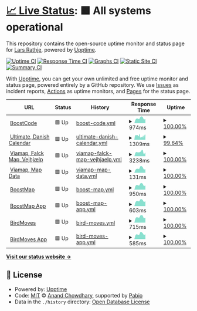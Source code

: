 # [📈 Live Status](https://uptime.boostcode.net): <!--live status--> **🟩 All systems operational**

This repository contains the open-source uptime monitor and status page for [Lars Rathje](boostcode.net), powered by [Upptime](https://github.com/upptime/upptime).

[![Uptime CI](https://github.com/LRathje/Uptime/workflows/Uptime%20CI/badge.svg)](https://github.com/LRathje/Uptime/actions?query=workflow%3A%22Uptime+CI%22)
[![Response Time CI](https://github.com/LRathje/Uptime/workflows/Response%20Time%20CI/badge.svg)](https://github.com/LRathje/Uptime/actions?query=workflow%3A%22Response+Time+CI%22)
[![Graphs CI](https://github.com/LRathje/Uptime/workflows/Graphs%20CI/badge.svg)](https://github.com/LRathje/Uptime/actions?query=workflow%3A%22Graphs+CI%22)
[![Static Site CI](https://github.com/LRathje/Uptime/workflows/Static%20Site%20CI/badge.svg)](https://github.com/LRathje/Uptime/actions?query=workflow%3A%22Static+Site+CI%22)
[![Summary CI](https://github.com/LRathje/Uptime/workflows/Summary%20CI/badge.svg)](https://github.com/LRathje/Uptime/actions?query=workflow%3A%22Summary+CI%22)

With [Upptime](https://upptime.js.org), you can get your own unlimited and free uptime monitor and status page, powered entirely by a GitHub repository. We use [Issues](https://github.com/LRathje/Uptime/issues) as incident reports, [Actions](https://github.com/LRathje/Uptime/actions) as uptime monitors, and [Pages](https://uptime.boostcode.net) for the status page.

<!--start: status pages-->
<!-- This summary is generated by Upptime (https://github.com/upptime/upptime) -->
<!-- Do not edit this manually, your changes will be overwritten -->
<!-- prettier-ignore -->
| URL | Status | History | Response Time | Uptime |
| --- | ------ | ------- | ------------- | ------ |
| <img alt="" src="https://icons.duckduckgo.com/ip3/boostcode.net.ico" height="13"> [BoostCode](https://boostcode.net) | 🟩 Up | [boost-code.yml](https://github.com/LRathje/Uptime/commits/HEAD/history/boost-code.yml) | <details><summary><img alt="Response time graph" src="./graphs/boost-code/response-time-week.png" height="20"> 974ms</summary><br><a href="https://https://uptime.boostcode.net/history/boost-code"><img alt="Response time 985" src="https://img.shields.io/endpoint?url=https%3A%2F%2Fraw.githubusercontent.com%2FLRathje%2FUptime%2FHEAD%2Fapi%2Fboost-code%2Fresponse-time.json"></a><br><a href="https://https://uptime.boostcode.net/history/boost-code"><img alt="24-hour response time 1211" src="https://img.shields.io/endpoint?url=https%3A%2F%2Fraw.githubusercontent.com%2FLRathje%2FUptime%2FHEAD%2Fapi%2Fboost-code%2Fresponse-time-day.json"></a><br><a href="https://https://uptime.boostcode.net/history/boost-code"><img alt="7-day response time 974" src="https://img.shields.io/endpoint?url=https%3A%2F%2Fraw.githubusercontent.com%2FLRathje%2FUptime%2FHEAD%2Fapi%2Fboost-code%2Fresponse-time-week.json"></a><br><a href="https://https://uptime.boostcode.net/history/boost-code"><img alt="30-day response time 938" src="https://img.shields.io/endpoint?url=https%3A%2F%2Fraw.githubusercontent.com%2FLRathje%2FUptime%2FHEAD%2Fapi%2Fboost-code%2Fresponse-time-month.json"></a><br><a href="https://https://uptime.boostcode.net/history/boost-code"><img alt="1-year response time 985" src="https://img.shields.io/endpoint?url=https%3A%2F%2Fraw.githubusercontent.com%2FLRathje%2FUptime%2FHEAD%2Fapi%2Fboost-code%2Fresponse-time-year.json"></a></details> | <details><summary><a href="https://https://uptime.boostcode.net/history/boost-code">100.00%</a></summary><a href="https://https://uptime.boostcode.net/history/boost-code"><img alt="All-time uptime 99.96%" src="https://img.shields.io/endpoint?url=https%3A%2F%2Fraw.githubusercontent.com%2FLRathje%2FUptime%2FHEAD%2Fapi%2Fboost-code%2Fuptime.json"></a><br><a href="https://https://uptime.boostcode.net/history/boost-code"><img alt="24-hour uptime 100.00%" src="https://img.shields.io/endpoint?url=https%3A%2F%2Fraw.githubusercontent.com%2FLRathje%2FUptime%2FHEAD%2Fapi%2Fboost-code%2Fuptime-day.json"></a><br><a href="https://https://uptime.boostcode.net/history/boost-code"><img alt="7-day uptime 100.00%" src="https://img.shields.io/endpoint?url=https%3A%2F%2Fraw.githubusercontent.com%2FLRathje%2FUptime%2FHEAD%2Fapi%2Fboost-code%2Fuptime-week.json"></a><br><a href="https://https://uptime.boostcode.net/history/boost-code"><img alt="30-day uptime 99.92%" src="https://img.shields.io/endpoint?url=https%3A%2F%2Fraw.githubusercontent.com%2FLRathje%2FUptime%2FHEAD%2Fapi%2Fboost-code%2Fuptime-month.json"></a><br><a href="https://https://uptime.boostcode.net/history/boost-code"><img alt="1-year uptime 99.96%" src="https://img.shields.io/endpoint?url=https%3A%2F%2Fraw.githubusercontent.com%2FLRathje%2FUptime%2FHEAD%2Fapi%2Fboost-code%2Fuptime-year.json"></a></details>
| <img alt="" src="https://icons.duckduckgo.com/ip3/ultimate.dk.ico" height="13"> [Ultimate, Danish Calendar](https://ultimate.dk/events-og-resultater) | 🟩 Up | [ultimate-danish-calendar.yml](https://github.com/LRathje/Uptime/commits/HEAD/history/ultimate-danish-calendar.yml) | <details><summary><img alt="Response time graph" src="./graphs/ultimate-danish-calendar/response-time-week.png" height="20"> 1309ms</summary><br><a href="https://https://uptime.boostcode.net/history/ultimate-danish-calendar"><img alt="Response time 1511" src="https://img.shields.io/endpoint?url=https%3A%2F%2Fraw.githubusercontent.com%2FLRathje%2FUptime%2FHEAD%2Fapi%2Fultimate-danish-calendar%2Fresponse-time.json"></a><br><a href="https://https://uptime.boostcode.net/history/ultimate-danish-calendar"><img alt="24-hour response time 2133" src="https://img.shields.io/endpoint?url=https%3A%2F%2Fraw.githubusercontent.com%2FLRathje%2FUptime%2FHEAD%2Fapi%2Fultimate-danish-calendar%2Fresponse-time-day.json"></a><br><a href="https://https://uptime.boostcode.net/history/ultimate-danish-calendar"><img alt="7-day response time 1309" src="https://img.shields.io/endpoint?url=https%3A%2F%2Fraw.githubusercontent.com%2FLRathje%2FUptime%2FHEAD%2Fapi%2Fultimate-danish-calendar%2Fresponse-time-week.json"></a><br><a href="https://https://uptime.boostcode.net/history/ultimate-danish-calendar"><img alt="30-day response time 1304" src="https://img.shields.io/endpoint?url=https%3A%2F%2Fraw.githubusercontent.com%2FLRathje%2FUptime%2FHEAD%2Fapi%2Fultimate-danish-calendar%2Fresponse-time-month.json"></a><br><a href="https://https://uptime.boostcode.net/history/ultimate-danish-calendar"><img alt="1-year response time 1511" src="https://img.shields.io/endpoint?url=https%3A%2F%2Fraw.githubusercontent.com%2FLRathje%2FUptime%2FHEAD%2Fapi%2Fultimate-danish-calendar%2Fresponse-time-year.json"></a></details> | <details><summary><a href="https://https://uptime.boostcode.net/history/ultimate-danish-calendar">99.64%</a></summary><a href="https://https://uptime.boostcode.net/history/ultimate-danish-calendar"><img alt="All-time uptime 99.89%" src="https://img.shields.io/endpoint?url=https%3A%2F%2Fraw.githubusercontent.com%2FLRathje%2FUptime%2FHEAD%2Fapi%2Fultimate-danish-calendar%2Fuptime.json"></a><br><a href="https://https://uptime.boostcode.net/history/ultimate-danish-calendar"><img alt="24-hour uptime 100.00%" src="https://img.shields.io/endpoint?url=https%3A%2F%2Fraw.githubusercontent.com%2FLRathje%2FUptime%2FHEAD%2Fapi%2Fultimate-danish-calendar%2Fuptime-day.json"></a><br><a href="https://https://uptime.boostcode.net/history/ultimate-danish-calendar"><img alt="7-day uptime 99.64%" src="https://img.shields.io/endpoint?url=https%3A%2F%2Fraw.githubusercontent.com%2FLRathje%2FUptime%2FHEAD%2Fapi%2Fultimate-danish-calendar%2Fuptime-week.json"></a><br><a href="https://https://uptime.boostcode.net/history/ultimate-danish-calendar"><img alt="30-day uptime 99.87%" src="https://img.shields.io/endpoint?url=https%3A%2F%2Fraw.githubusercontent.com%2FLRathje%2FUptime%2FHEAD%2Fapi%2Fultimate-danish-calendar%2Fuptime-month.json"></a><br><a href="https://https://uptime.boostcode.net/history/ultimate-danish-calendar"><img alt="1-year uptime 99.89%" src="https://img.shields.io/endpoint?url=https%3A%2F%2Fraw.githubusercontent.com%2FLRathje%2FUptime%2FHEAD%2Fapi%2Fultimate-danish-calendar%2Fuptime-year.json"></a></details>
| <img alt="" src="https://icons.duckduckgo.com/ip3/app.viamap.net.ico" height="13"> [Viamap, Falck Map, Vejhjælp](https://app.viamap.net/iframe/variant?id=97c82837-9e45-48f9-a910-15c57164db3c) | 🟩 Up | [viamap-falck-map-vejhjaelp.yml](https://github.com/LRathje/Uptime/commits/HEAD/history/viamap-falck-map-vejhjaelp.yml) | <details><summary><img alt="Response time graph" src="./graphs/viamap-falck-map-vejhjaelp/response-time-week.png" height="20"> 3238ms</summary><br><a href="https://https://uptime.boostcode.net/history/viamap-falck-map-vejhjaelp"><img alt="Response time 3526" src="https://img.shields.io/endpoint?url=https%3A%2F%2Fraw.githubusercontent.com%2FLRathje%2FUptime%2FHEAD%2Fapi%2Fviamap-falck-map-vejhjaelp%2Fresponse-time.json"></a><br><a href="https://https://uptime.boostcode.net/history/viamap-falck-map-vejhjaelp"><img alt="24-hour response time 2627" src="https://img.shields.io/endpoint?url=https%3A%2F%2Fraw.githubusercontent.com%2FLRathje%2FUptime%2FHEAD%2Fapi%2Fviamap-falck-map-vejhjaelp%2Fresponse-time-day.json"></a><br><a href="https://https://uptime.boostcode.net/history/viamap-falck-map-vejhjaelp"><img alt="7-day response time 3238" src="https://img.shields.io/endpoint?url=https%3A%2F%2Fraw.githubusercontent.com%2FLRathje%2FUptime%2FHEAD%2Fapi%2Fviamap-falck-map-vejhjaelp%2Fresponse-time-week.json"></a><br><a href="https://https://uptime.boostcode.net/history/viamap-falck-map-vejhjaelp"><img alt="30-day response time 4428" src="https://img.shields.io/endpoint?url=https%3A%2F%2Fraw.githubusercontent.com%2FLRathje%2FUptime%2FHEAD%2Fapi%2Fviamap-falck-map-vejhjaelp%2Fresponse-time-month.json"></a><br><a href="https://https://uptime.boostcode.net/history/viamap-falck-map-vejhjaelp"><img alt="1-year response time 3526" src="https://img.shields.io/endpoint?url=https%3A%2F%2Fraw.githubusercontent.com%2FLRathje%2FUptime%2FHEAD%2Fapi%2Fviamap-falck-map-vejhjaelp%2Fresponse-time-year.json"></a></details> | <details><summary><a href="https://https://uptime.boostcode.net/history/viamap-falck-map-vejhjaelp">100.00%</a></summary><a href="https://https://uptime.boostcode.net/history/viamap-falck-map-vejhjaelp"><img alt="All-time uptime 99.95%" src="https://img.shields.io/endpoint?url=https%3A%2F%2Fraw.githubusercontent.com%2FLRathje%2FUptime%2FHEAD%2Fapi%2Fviamap-falck-map-vejhjaelp%2Fuptime.json"></a><br><a href="https://https://uptime.boostcode.net/history/viamap-falck-map-vejhjaelp"><img alt="24-hour uptime 100.00%" src="https://img.shields.io/endpoint?url=https%3A%2F%2Fraw.githubusercontent.com%2FLRathje%2FUptime%2FHEAD%2Fapi%2Fviamap-falck-map-vejhjaelp%2Fuptime-day.json"></a><br><a href="https://https://uptime.boostcode.net/history/viamap-falck-map-vejhjaelp"><img alt="7-day uptime 100.00%" src="https://img.shields.io/endpoint?url=https%3A%2F%2Fraw.githubusercontent.com%2FLRathje%2FUptime%2FHEAD%2Fapi%2Fviamap-falck-map-vejhjaelp%2Fuptime-week.json"></a><br><a href="https://https://uptime.boostcode.net/history/viamap-falck-map-vejhjaelp"><img alt="30-day uptime 100.00%" src="https://img.shields.io/endpoint?url=https%3A%2F%2Fraw.githubusercontent.com%2FLRathje%2FUptime%2FHEAD%2Fapi%2Fviamap-falck-map-vejhjaelp%2Fuptime-month.json"></a><br><a href="https://https://uptime.boostcode.net/history/viamap-falck-map-vejhjaelp"><img alt="1-year uptime 99.95%" src="https://img.shields.io/endpoint?url=https%3A%2F%2Fraw.githubusercontent.com%2FLRathje%2FUptime%2FHEAD%2Fapi%2Fviamap-falck-map-vejhjaelp%2Fuptime-year.json"></a></details>
| <img alt="" src="https://icons.duckduckgo.com/ip3/app.viamap.net.ico" height="13"> [Viamap, Map Data](https://app.viamap.net/datasaet) | 🟩 Up | [viamap-map-data.yml](https://github.com/LRathje/Uptime/commits/HEAD/history/viamap-map-data.yml) | <details><summary><img alt="Response time graph" src="./graphs/viamap-map-data/response-time-week.png" height="20"> 131ms</summary><br><a href="https://https://uptime.boostcode.net/history/viamap-map-data"><img alt="Response time 327" src="https://img.shields.io/endpoint?url=https%3A%2F%2Fraw.githubusercontent.com%2FLRathje%2FUptime%2FHEAD%2Fapi%2Fviamap-map-data%2Fresponse-time.json"></a><br><a href="https://https://uptime.boostcode.net/history/viamap-map-data"><img alt="24-hour response time 182" src="https://img.shields.io/endpoint?url=https%3A%2F%2Fraw.githubusercontent.com%2FLRathje%2FUptime%2FHEAD%2Fapi%2Fviamap-map-data%2Fresponse-time-day.json"></a><br><a href="https://https://uptime.boostcode.net/history/viamap-map-data"><img alt="7-day response time 131" src="https://img.shields.io/endpoint?url=https%3A%2F%2Fraw.githubusercontent.com%2FLRathje%2FUptime%2FHEAD%2Fapi%2Fviamap-map-data%2Fresponse-time-week.json"></a><br><a href="https://https://uptime.boostcode.net/history/viamap-map-data"><img alt="30-day response time 117" src="https://img.shields.io/endpoint?url=https%3A%2F%2Fraw.githubusercontent.com%2FLRathje%2FUptime%2FHEAD%2Fapi%2Fviamap-map-data%2Fresponse-time-month.json"></a><br><a href="https://https://uptime.boostcode.net/history/viamap-map-data"><img alt="1-year response time 327" src="https://img.shields.io/endpoint?url=https%3A%2F%2Fraw.githubusercontent.com%2FLRathje%2FUptime%2FHEAD%2Fapi%2Fviamap-map-data%2Fresponse-time-year.json"></a></details> | <details><summary><a href="https://https://uptime.boostcode.net/history/viamap-map-data">100.00%</a></summary><a href="https://https://uptime.boostcode.net/history/viamap-map-data"><img alt="All-time uptime 99.95%" src="https://img.shields.io/endpoint?url=https%3A%2F%2Fraw.githubusercontent.com%2FLRathje%2FUptime%2FHEAD%2Fapi%2Fviamap-map-data%2Fuptime.json"></a><br><a href="https://https://uptime.boostcode.net/history/viamap-map-data"><img alt="24-hour uptime 100.00%" src="https://img.shields.io/endpoint?url=https%3A%2F%2Fraw.githubusercontent.com%2FLRathje%2FUptime%2FHEAD%2Fapi%2Fviamap-map-data%2Fuptime-day.json"></a><br><a href="https://https://uptime.boostcode.net/history/viamap-map-data"><img alt="7-day uptime 100.00%" src="https://img.shields.io/endpoint?url=https%3A%2F%2Fraw.githubusercontent.com%2FLRathje%2FUptime%2FHEAD%2Fapi%2Fviamap-map-data%2Fuptime-week.json"></a><br><a href="https://https://uptime.boostcode.net/history/viamap-map-data"><img alt="30-day uptime 100.00%" src="https://img.shields.io/endpoint?url=https%3A%2F%2Fraw.githubusercontent.com%2FLRathje%2FUptime%2FHEAD%2Fapi%2Fviamap-map-data%2Fuptime-month.json"></a><br><a href="https://https://uptime.boostcode.net/history/viamap-map-data"><img alt="1-year uptime 99.95%" src="https://img.shields.io/endpoint?url=https%3A%2F%2Fraw.githubusercontent.com%2FLRathje%2FUptime%2FHEAD%2Fapi%2Fviamap-map-data%2Fuptime-year.json"></a></details>
| <img alt="" src="https://icons.duckduckgo.com/ip3/boostmap.net.ico" height="13"> [BoostMap](https://boostmap.net) | 🟩 Up | [boost-map.yml](https://github.com/LRathje/Uptime/commits/HEAD/history/boost-map.yml) | <details><summary><img alt="Response time graph" src="./graphs/boost-map/response-time-week.png" height="20"> 950ms</summary><br><a href="https://https://uptime.boostcode.net/history/boost-map"><img alt="Response time 1012" src="https://img.shields.io/endpoint?url=https%3A%2F%2Fraw.githubusercontent.com%2FLRathje%2FUptime%2FHEAD%2Fapi%2Fboost-map%2Fresponse-time.json"></a><br><a href="https://https://uptime.boostcode.net/history/boost-map"><img alt="24-hour response time 1203" src="https://img.shields.io/endpoint?url=https%3A%2F%2Fraw.githubusercontent.com%2FLRathje%2FUptime%2FHEAD%2Fapi%2Fboost-map%2Fresponse-time-day.json"></a><br><a href="https://https://uptime.boostcode.net/history/boost-map"><img alt="7-day response time 950" src="https://img.shields.io/endpoint?url=https%3A%2F%2Fraw.githubusercontent.com%2FLRathje%2FUptime%2FHEAD%2Fapi%2Fboost-map%2Fresponse-time-week.json"></a><br><a href="https://https://uptime.boostcode.net/history/boost-map"><img alt="30-day response time 934" src="https://img.shields.io/endpoint?url=https%3A%2F%2Fraw.githubusercontent.com%2FLRathje%2FUptime%2FHEAD%2Fapi%2Fboost-map%2Fresponse-time-month.json"></a><br><a href="https://https://uptime.boostcode.net/history/boost-map"><img alt="1-year response time 1012" src="https://img.shields.io/endpoint?url=https%3A%2F%2Fraw.githubusercontent.com%2FLRathje%2FUptime%2FHEAD%2Fapi%2Fboost-map%2Fresponse-time-year.json"></a></details> | <details><summary><a href="https://https://uptime.boostcode.net/history/boost-map">100.00%</a></summary><a href="https://https://uptime.boostcode.net/history/boost-map"><img alt="All-time uptime 99.96%" src="https://img.shields.io/endpoint?url=https%3A%2F%2Fraw.githubusercontent.com%2FLRathje%2FUptime%2FHEAD%2Fapi%2Fboost-map%2Fuptime.json"></a><br><a href="https://https://uptime.boostcode.net/history/boost-map"><img alt="24-hour uptime 100.00%" src="https://img.shields.io/endpoint?url=https%3A%2F%2Fraw.githubusercontent.com%2FLRathje%2FUptime%2FHEAD%2Fapi%2Fboost-map%2Fuptime-day.json"></a><br><a href="https://https://uptime.boostcode.net/history/boost-map"><img alt="7-day uptime 100.00%" src="https://img.shields.io/endpoint?url=https%3A%2F%2Fraw.githubusercontent.com%2FLRathje%2FUptime%2FHEAD%2Fapi%2Fboost-map%2Fuptime-week.json"></a><br><a href="https://https://uptime.boostcode.net/history/boost-map"><img alt="30-day uptime 99.92%" src="https://img.shields.io/endpoint?url=https%3A%2F%2Fraw.githubusercontent.com%2FLRathje%2FUptime%2FHEAD%2Fapi%2Fboost-map%2Fuptime-month.json"></a><br><a href="https://https://uptime.boostcode.net/history/boost-map"><img alt="1-year uptime 99.96%" src="https://img.shields.io/endpoint?url=https%3A%2F%2Fraw.githubusercontent.com%2FLRathje%2FUptime%2FHEAD%2Fapi%2Fboost-map%2Fuptime-year.json"></a></details>
| <img alt="" src="https://icons.duckduckgo.com/ip3/app.boostmap.net.ico" height="13"> [BoostMap App](https://app.boostmap.net/locations) | 🟩 Up | [boost-map-app.yml](https://github.com/LRathje/Uptime/commits/HEAD/history/boost-map-app.yml) | <details><summary><img alt="Response time graph" src="./graphs/boost-map-app/response-time-week.png" height="20"> 603ms</summary><br><a href="https://https://uptime.boostcode.net/history/boost-map-app"><img alt="Response time 590" src="https://img.shields.io/endpoint?url=https%3A%2F%2Fraw.githubusercontent.com%2FLRathje%2FUptime%2FHEAD%2Fapi%2Fboost-map-app%2Fresponse-time.json"></a><br><a href="https://https://uptime.boostcode.net/history/boost-map-app"><img alt="24-hour response time 742" src="https://img.shields.io/endpoint?url=https%3A%2F%2Fraw.githubusercontent.com%2FLRathje%2FUptime%2FHEAD%2Fapi%2Fboost-map-app%2Fresponse-time-day.json"></a><br><a href="https://https://uptime.boostcode.net/history/boost-map-app"><img alt="7-day response time 603" src="https://img.shields.io/endpoint?url=https%3A%2F%2Fraw.githubusercontent.com%2FLRathje%2FUptime%2FHEAD%2Fapi%2Fboost-map-app%2Fresponse-time-week.json"></a><br><a href="https://https://uptime.boostcode.net/history/boost-map-app"><img alt="30-day response time 560" src="https://img.shields.io/endpoint?url=https%3A%2F%2Fraw.githubusercontent.com%2FLRathje%2FUptime%2FHEAD%2Fapi%2Fboost-map-app%2Fresponse-time-month.json"></a><br><a href="https://https://uptime.boostcode.net/history/boost-map-app"><img alt="1-year response time 590" src="https://img.shields.io/endpoint?url=https%3A%2F%2Fraw.githubusercontent.com%2FLRathje%2FUptime%2FHEAD%2Fapi%2Fboost-map-app%2Fresponse-time-year.json"></a></details> | <details><summary><a href="https://https://uptime.boostcode.net/history/boost-map-app">100.00%</a></summary><a href="https://https://uptime.boostcode.net/history/boost-map-app"><img alt="All-time uptime 100.00%" src="https://img.shields.io/endpoint?url=https%3A%2F%2Fraw.githubusercontent.com%2FLRathje%2FUptime%2FHEAD%2Fapi%2Fboost-map-app%2Fuptime.json"></a><br><a href="https://https://uptime.boostcode.net/history/boost-map-app"><img alt="24-hour uptime 100.00%" src="https://img.shields.io/endpoint?url=https%3A%2F%2Fraw.githubusercontent.com%2FLRathje%2FUptime%2FHEAD%2Fapi%2Fboost-map-app%2Fuptime-day.json"></a><br><a href="https://https://uptime.boostcode.net/history/boost-map-app"><img alt="7-day uptime 100.00%" src="https://img.shields.io/endpoint?url=https%3A%2F%2Fraw.githubusercontent.com%2FLRathje%2FUptime%2FHEAD%2Fapi%2Fboost-map-app%2Fuptime-week.json"></a><br><a href="https://https://uptime.boostcode.net/history/boost-map-app"><img alt="30-day uptime 100.00%" src="https://img.shields.io/endpoint?url=https%3A%2F%2Fraw.githubusercontent.com%2FLRathje%2FUptime%2FHEAD%2Fapi%2Fboost-map-app%2Fuptime-month.json"></a><br><a href="https://https://uptime.boostcode.net/history/boost-map-app"><img alt="1-year uptime 100.00%" src="https://img.shields.io/endpoint?url=https%3A%2F%2Fraw.githubusercontent.com%2FLRathje%2FUptime%2FHEAD%2Fapi%2Fboost-map-app%2Fuptime-year.json"></a></details>
| <img alt="" src="https://icons.duckduckgo.com/ip3/birdmoves.com.ico" height="13"> [BirdMoves](https://birdmoves.com) | 🟩 Up | [bird-moves.yml](https://github.com/LRathje/Uptime/commits/HEAD/history/bird-moves.yml) | <details><summary><img alt="Response time graph" src="./graphs/bird-moves/response-time-week.png" height="20"> 715ms</summary><br><a href="https://https://uptime.boostcode.net/history/bird-moves"><img alt="Response time 752" src="https://img.shields.io/endpoint?url=https%3A%2F%2Fraw.githubusercontent.com%2FLRathje%2FUptime%2FHEAD%2Fapi%2Fbird-moves%2Fresponse-time.json"></a><br><a href="https://https://uptime.boostcode.net/history/bird-moves"><img alt="24-hour response time 851" src="https://img.shields.io/endpoint?url=https%3A%2F%2Fraw.githubusercontent.com%2FLRathje%2FUptime%2FHEAD%2Fapi%2Fbird-moves%2Fresponse-time-day.json"></a><br><a href="https://https://uptime.boostcode.net/history/bird-moves"><img alt="7-day response time 715" src="https://img.shields.io/endpoint?url=https%3A%2F%2Fraw.githubusercontent.com%2FLRathje%2FUptime%2FHEAD%2Fapi%2Fbird-moves%2Fresponse-time-week.json"></a><br><a href="https://https://uptime.boostcode.net/history/bird-moves"><img alt="30-day response time 709" src="https://img.shields.io/endpoint?url=https%3A%2F%2Fraw.githubusercontent.com%2FLRathje%2FUptime%2FHEAD%2Fapi%2Fbird-moves%2Fresponse-time-month.json"></a><br><a href="https://https://uptime.boostcode.net/history/bird-moves"><img alt="1-year response time 752" src="https://img.shields.io/endpoint?url=https%3A%2F%2Fraw.githubusercontent.com%2FLRathje%2FUptime%2FHEAD%2Fapi%2Fbird-moves%2Fresponse-time-year.json"></a></details> | <details><summary><a href="https://https://uptime.boostcode.net/history/bird-moves">100.00%</a></summary><a href="https://https://uptime.boostcode.net/history/bird-moves"><img alt="All-time uptime 99.96%" src="https://img.shields.io/endpoint?url=https%3A%2F%2Fraw.githubusercontent.com%2FLRathje%2FUptime%2FHEAD%2Fapi%2Fbird-moves%2Fuptime.json"></a><br><a href="https://https://uptime.boostcode.net/history/bird-moves"><img alt="24-hour uptime 100.00%" src="https://img.shields.io/endpoint?url=https%3A%2F%2Fraw.githubusercontent.com%2FLRathje%2FUptime%2FHEAD%2Fapi%2Fbird-moves%2Fuptime-day.json"></a><br><a href="https://https://uptime.boostcode.net/history/bird-moves"><img alt="7-day uptime 100.00%" src="https://img.shields.io/endpoint?url=https%3A%2F%2Fraw.githubusercontent.com%2FLRathje%2FUptime%2FHEAD%2Fapi%2Fbird-moves%2Fuptime-week.json"></a><br><a href="https://https://uptime.boostcode.net/history/bird-moves"><img alt="30-day uptime 99.92%" src="https://img.shields.io/endpoint?url=https%3A%2F%2Fraw.githubusercontent.com%2FLRathje%2FUptime%2FHEAD%2Fapi%2Fbird-moves%2Fuptime-month.json"></a><br><a href="https://https://uptime.boostcode.net/history/bird-moves"><img alt="1-year uptime 99.96%" src="https://img.shields.io/endpoint?url=https%3A%2F%2Fraw.githubusercontent.com%2FLRathje%2FUptime%2FHEAD%2Fapi%2Fbird-moves%2Fuptime-year.json"></a></details>
| <img alt="" src="https://icons.duckduckgo.com/ip3/app.birdmoves.com.ico" height="13"> [BirdMoves App](https://app.birdmoves.com) | 🟩 Up | [bird-moves-app.yml](https://github.com/LRathje/Uptime/commits/HEAD/history/bird-moves-app.yml) | <details><summary><img alt="Response time graph" src="./graphs/bird-moves-app/response-time-week.png" height="20"> 585ms</summary><br><a href="https://https://uptime.boostcode.net/history/bird-moves-app"><img alt="Response time 574" src="https://img.shields.io/endpoint?url=https%3A%2F%2Fraw.githubusercontent.com%2FLRathje%2FUptime%2FHEAD%2Fapi%2Fbird-moves-app%2Fresponse-time.json"></a><br><a href="https://https://uptime.boostcode.net/history/bird-moves-app"><img alt="24-hour response time 699" src="https://img.shields.io/endpoint?url=https%3A%2F%2Fraw.githubusercontent.com%2FLRathje%2FUptime%2FHEAD%2Fapi%2Fbird-moves-app%2Fresponse-time-day.json"></a><br><a href="https://https://uptime.boostcode.net/history/bird-moves-app"><img alt="7-day response time 585" src="https://img.shields.io/endpoint?url=https%3A%2F%2Fraw.githubusercontent.com%2FLRathje%2FUptime%2FHEAD%2Fapi%2Fbird-moves-app%2Fresponse-time-week.json"></a><br><a href="https://https://uptime.boostcode.net/history/bird-moves-app"><img alt="30-day response time 543" src="https://img.shields.io/endpoint?url=https%3A%2F%2Fraw.githubusercontent.com%2FLRathje%2FUptime%2FHEAD%2Fapi%2Fbird-moves-app%2Fresponse-time-month.json"></a><br><a href="https://https://uptime.boostcode.net/history/bird-moves-app"><img alt="1-year response time 574" src="https://img.shields.io/endpoint?url=https%3A%2F%2Fraw.githubusercontent.com%2FLRathje%2FUptime%2FHEAD%2Fapi%2Fbird-moves-app%2Fresponse-time-year.json"></a></details> | <details><summary><a href="https://https://uptime.boostcode.net/history/bird-moves-app">100.00%</a></summary><a href="https://https://uptime.boostcode.net/history/bird-moves-app"><img alt="All-time uptime 100.00%" src="https://img.shields.io/endpoint?url=https%3A%2F%2Fraw.githubusercontent.com%2FLRathje%2FUptime%2FHEAD%2Fapi%2Fbird-moves-app%2Fuptime.json"></a><br><a href="https://https://uptime.boostcode.net/history/bird-moves-app"><img alt="24-hour uptime 100.00%" src="https://img.shields.io/endpoint?url=https%3A%2F%2Fraw.githubusercontent.com%2FLRathje%2FUptime%2FHEAD%2Fapi%2Fbird-moves-app%2Fuptime-day.json"></a><br><a href="https://https://uptime.boostcode.net/history/bird-moves-app"><img alt="7-day uptime 100.00%" src="https://img.shields.io/endpoint?url=https%3A%2F%2Fraw.githubusercontent.com%2FLRathje%2FUptime%2FHEAD%2Fapi%2Fbird-moves-app%2Fuptime-week.json"></a><br><a href="https://https://uptime.boostcode.net/history/bird-moves-app"><img alt="30-day uptime 100.00%" src="https://img.shields.io/endpoint?url=https%3A%2F%2Fraw.githubusercontent.com%2FLRathje%2FUptime%2FHEAD%2Fapi%2Fbird-moves-app%2Fuptime-month.json"></a><br><a href="https://https://uptime.boostcode.net/history/bird-moves-app"><img alt="1-year uptime 100.00%" src="https://img.shields.io/endpoint?url=https%3A%2F%2Fraw.githubusercontent.com%2FLRathje%2FUptime%2FHEAD%2Fapi%2Fbird-moves-app%2Fuptime-year.json"></a></details>

<!--end: status pages-->

[**Visit our status website →**](https://uptime.boostcode.net)

## 📄 License

- Powered by: [Upptime](https://github.com/upptime/upptime)
- Code: [MIT](./LICENSE) © [Anand Chowdhary](https://anandchowdhary.com), supported by [Pabio](https://pabio.com)
- Data in the `./history` directory: [Open Database License](https://opendatacommons.org/licenses/odbl/1-0/)
